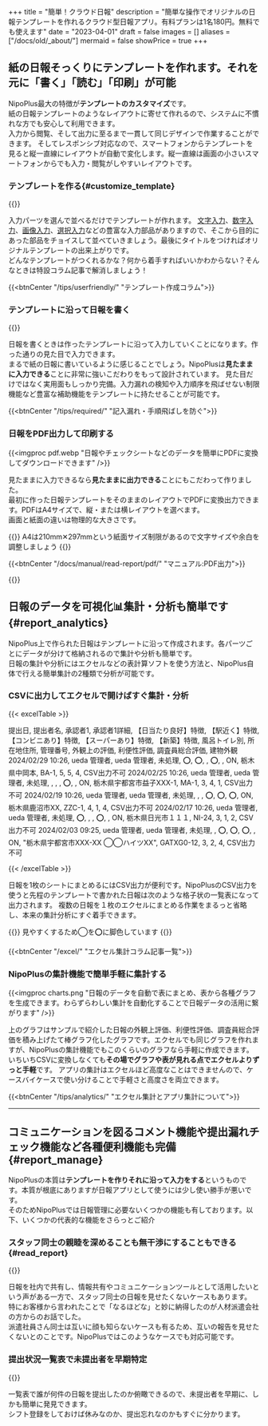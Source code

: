 +++
title = "簡単！クラウド日報"
description = "簡単な操作でオリジナルの日報テンプレートを作れるクラウド型日報アプリ。有料プランは1名180円。無料でも使えます"
date = "2023-04-01"
draft = false
images = []
aliases = ["/docs/old/_about/"]
mermaid = false
showPrice = true
+++

## 紙の日報そっくりにテンプレートを作れます。それを元に「書く」「読む」「印刷」が可能

NipoPlus最大の特徴が**テンプレートのカスタマイズ**です。  
紙の日報テンプレートのようなレイアウトに寄せて作れるので、システムに不慣れな方でも安心して利用できます。  
入力から閲覧、そして出力に至るまで一貫して同じデザインで作業することができます。
そしてレスポンシブ対応なので、スマートフォンからテンプレートを見ると縦一直線にレイアウトが自動で変化します。縦一直線は画面の小さいスマートフォンからでも入力・閲覧がしやすいレイアウトです。  


### テンプレートを作る{#customize_template}

{{<icatch filename="make-template" msg="入力フォームを並べて テンプレートを作る" title="レポートのテンプレートを作成" fontsize="30px" alice="pc">}}

入力パーツを選んで並べるだけでテンプレートが作れます。
[文字入力](/docs/manual/initial-setting/template/text/)、[数字入力](/docs/manual/initial-setting/template/math/)、[画像入力](/docs/manual/initial-setting/template/picture/)、[選択入力](/docs/manual/initial-setting/template/select/)などの豊富な入力部品がありますので、そこから目的にあった部品をチョイスして並べていきましょう。最後にタイトルをつければオリジナルテンプレートの出来上がりです。  
どんなテンプレートがつくれるかな？何から着手すればいいかわからない？そんなときは特設コラム記事で解消しましょう！

{{<btnCenter "/tips/userfriendly/" "テンプレート作成コラム">}}


### テンプレートに沿って日報を書く


{{<icatch filename="write-report" msg="テンプレートに沿って 日報を書きます" title="テンプレートに沿って日報を書き上げる" fontsize="30px" alice="ok">}}

日報を書くときは作ったテンプレートに沿って入力していくことになります。作った通りの見た目で入力できます。  
まるで紙の日報に書いているように感じることでしょう。NipoPlusは**見たままに入力できる**ことに非常に強いこだわりをもって設計されています。
見た目だけではなく実用面もしっかり完備。入力漏れの検知や入力順序を飛ばせない制限機能など豊富な補助機能をテンプレートに持たせることが可能です。

{{<btnCenter "/tips/required/" "記入漏れ・手順飛ばしを防ぐ">}}

### 日報をPDF出力して印刷する

{{<imgproc pdf.webp "日報やチェックシートなどのデータを簡単にPDFに変換してダウンロードできます" />}}

見たままに入力できるなら**見たままに出力できる**ことにもこだわって作りました。  
最初に作った日報テンプレートをそのままのレイアウトでPDFに変換出力できます。PDFはA4サイズで、縦・または横レイアウトを選べます。  
画面と紙面の違いは物理的な大きさです。


{{<alice pos="right" icon="ok">}}
A4は210mm✕297mmという紙面サイズ制限があるので文字サイズや余白を調整しましょう
{{</alice>}}

{{<btnCenter "/docs/manual/read-report/pdf/" "マニュアル:PDF出力">}}



{{<nextArrow>}}


## 日報のデータを可視化📊集計・分析も簡単です{#report_analytics}

NipoPlus上で作られた日報はテンプレートに沿って作成されます。各パーツごとにデータが分けて格納されるので集計や分析も簡単です。  
日報の集計や分析にはエクセルなどの表計算ソフトを使う方法と、NipoPlus自体で行える簡単集計の2種類で分析が可能です。


### CSVに出力してエクセルで開けばすぐ集計・分析


{{< excelTable >}}

提出日, 提出者名, 承認者1, 承認者1詳細, 【日当たり良好】特徴, 【駅近く】特徴, 【コンビニあり】特徴, 【スーパーあり】特徴, 【新築】特徴, 風呂トイレ別, 所在地住所, 管理番号, 外観上の評価, 利便性評価, 調査員総合評価, 建物外観
2024/02/29 10:26, ueda 管理者, ueda 管理者, 未処理, ⭕, ⭕, , ⭕, , ON, 栃木県中岡本, BA-1, 5, 5, 4, CSV出力不可
2024/02/25 10:26, ueda 管理者, ueda 管理者, 未処理,  ,  ,  , ⭕,  , ON, 栃木県宇都宮市益子XXX-1, MA-1, 3, 4, 1, CSV出力不可
2024/02/19 10:26, ueda 管理者, ueda 管理者, 未処理,  ,  , ⭕, ⭕, ⭕, ON, 栃木県鹿沼市XX, ZZC-1, 4, 1, 4, CSV出力不可
2024/02/17 10:26, ueda 管理者, ueda 管理者, 未処理, ⭕,  ,  , ⭕,  , ON, 栃木県日光市１１１, NI-24, 3, 1, 2, CSV出力不可
2024/02/03 09:25, ueda 管理者, ueda 管理者, 未処理,  , ⭕, ⭕, ⭕,  , ON, "栃木県宇都宮市XXX-XX ◯◯ハイツXX", GATXG0-12, 3, 2, 4, CSV出力不可

{{< /excelTable >}}


日報を1枚のシートにまとめるにはCSV出力が便利です。NipoPlusのCSV出力を使うと先程のテンプレートで書かれた日報は次のような格子状の一覧表になって出力されます。
複数の日報を１枚のエクセルにまとめる作業をまるっと省略し、本来の集計分析にすぐ着手できます。  


{{<alice pos="right" icon="pc">}}
見やすくするため◯を⭕に脚色しています
{{</alice>}}


{{<btnCenter "/excel/" "エクセル集計コラム記事一覧">}}




### NipoPlusの集計機能で簡単手軽に集計する

{{<imgproc charts.png "日報のデータを自動で表にまとめ、表から各種グラフを生成できます。わらずらわしい集計を自動化することで日報データの活用に繋がります" />}}

上のグラフはサンプルで紹介した日報の外観上評価、利便性評価、調査員総合評価を積み上げたて棒グラフ化したグラフです。エクセルでも同じグラフを作れますが、NipoPlusの集計機能でもこのくらいのグラフなら手軽に作成できます。  
いちいちCSVに変換しなくても**その場でグラフや表が見れる点でエクセルよりずっと手軽**です。
アプリの集計はエクセルほど高度なことはできませんので、ケースバイケースで使い分けることで手軽さと高度さを両立できます。

{{<btnCenter "/tips/analytics/" "エクセル集計とアプリ集計について">}}









---

## コミュニケーションを図るコメント機能や提出漏れチェック機能など各種便利機能も完備{#report_manage}


NipoPlusの本質は**テンプレートを作りそれに沿って入力をする**というものです。本質が根底にありますが日報アプリとして使うには少し使い勝手が悪いです。  
そのためNipoPlusでは日報管理に必要ないくつかの機能も有しております。以下、いくつかの代表的な機能をさらっとご紹介


### スタッフ同士の親睦を深めることも無干渉にすることもできる{#read_report}

{{<icatch filename="read-report" msg="提出された日報を読む 承認やコメントも" title="提出された日報を読む 承認やコメントも" fontsize="30px" alice="ok">}}

日報を社内で共有し、情報共有やコミュニケーションツールとして活用したいという声がある一方で、スタッフ同士の日報を見せたくないケースもあります。  
特にお客様から言われたことで「なるほどな」と妙に納得したのが人材派遣会社の方からのお話でした。   
派遣社員さん同士は互いに顔も知らないケースも有るため、互いの報告を見せたくないとのことです。NipoPlusではこのようなケースでも対応可能です。

### 提出状況一覧表で未提出者を早期特定

{{<icatch filename="report-list" msg="提出状況を見れば 提出漏れも一目瞭然" title="提出状況を一覧で確認可能。欠勤か提出漏れかを判別するにはシフトを登録することで解決できます。" fontsize="30px" alice="here">}}

一覧表で誰が何件の日報を提出したのか俯瞰できるので、未提出者を早期に、しかも簡単に発見できます。  
シフト登録をしておけば休みなのか、提出忘れなのかもすぐに分かります。


